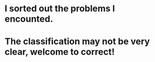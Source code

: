 # I sorted out the problems I encounted.
# The classification may not be very clear, welcome to correct!

